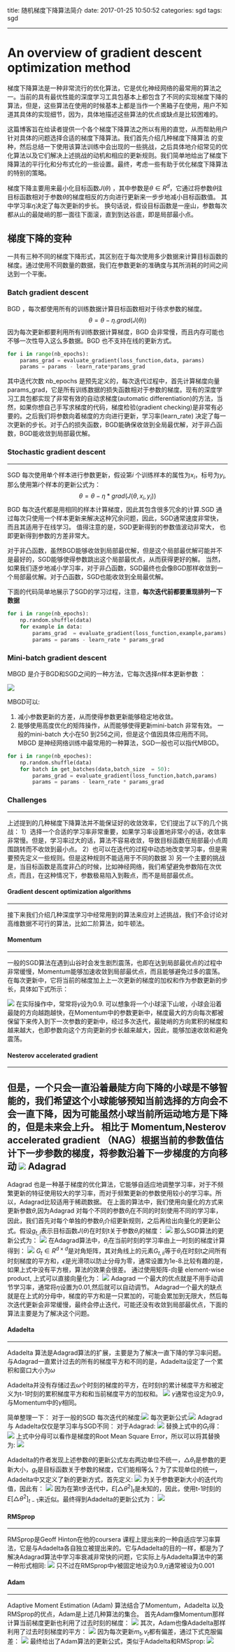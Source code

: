 title: 随机梯度下降算法简介
date: 2017-01-25 10:50:52
categories: sgd
tags: sgd

-------------
# An overview of gradient descent optimization method

梯度下降算法是一种非常流行的优化算法，它是优化神经网络的最常用的算法之一。当前的具有最优性能的深度学习工具包基本上都包含了不同的实现梯度下降的算法，但是，这些算法在使用的时候基本上都是当作一个黑箱子在使用，用户不知道其具体的实现细节，因为，具体地描述这些算法的优点或缺点是比较困难的。

这篇博客旨在给读者提供一个各个梯度下降算法之所以有用的直觉，从而帮助用户针对具体的问题选择合适的梯度下降算法。我们首先介绍几种梯度下降算法 的变种，然后总结一下使用该算法训练中会出现的一些挑战，之后具体地介绍常见的优化算法以及它们解决上述挑战的动机和相应的更新规则。我们简单地给出了梯度下降算法的平行化和分布式化的一些设置。最终，考虑一些有助于优化梯度下降算法的特别的策略。

梯度下降主要用来最小化目标函数$J(\theta)$ ，其中参数是$\theta \in R^d$，它通过将参数$\theta$往目标函数相对于参数$\theta$的梯度相反的方向进行更新来一步步地减小目标函数值。 其中学习率$\eta$决定了每次更新的步长。 换句话说，假设目标函数是一座山，参数每次都从山的最陡峭的那一面往下面滚，直到到达谷底，即是局部最小点。

<!-- more -->

## 梯度下降的变种

一共有三种不同的梯度下降形式，其区别在于每次使用多少数据来计算目标函数的梯度。通过使用不同数量的数据，我们在参数更新的准确度与其所消耗的时间之间达到一个平衡。

### Batch gradient  descent

BGD ，每次都使用所有的训练数据计算目标函数相对于待求参数的梯度。
$$\theta = \theta - \eta.grad(J(\theta))$$
因为每次更新都要利用所有训练数据计算梯度，BGD 会非常慢，而且内存可能也不够一次性导入这么多数据。BGD 也不支持在线的更新方式。

```python
for i in range(nb_epochs):
	params_grad = evaluate_gradient(loss_function,data, params)
	params = params - learn_rate*params_grad
```
其中迭代次数 nb_epochs 是预先定义的，每次迭代过程中，首先计算梯度向量 params_grad，它是所有训练数据的损失函数相对于参数的梯度。现有的深度学习工具包都实现了非常有效的自动求梯度(automatic differentiation)的方法，当然，如果你想自己手写求梯度的代码，梯度检验(gradient checking)是非常有必要的。之后我们将参数向着梯度的方向进行更新，学习率(learn_rate) 决定了每一次更新的步长。对于凸的损失函数，BGD能确保收敛到全局最优解，对于非凸函数，BGD能收敛到局部最优解。

### Stochastic gradient descent
----------
SGD 每次使用单个样本进行参数更新，假设第$i$ 个训练样本的属性为$x_{i}$，标号为$y_i$,那么使用第$i$个样本的更新公式为：
$$\theta = \theta - \eta*grad(J(\theta,x_i,y_i))$$
BGD 每次迭代都是用相同的样本计算梯度，因此其包含很多冗余的计算.SGD 通过每次只使用一个样本更新来解决这种冗余问题，因此，SGD通常速度非常快，而且其适用于在线学习。
值得注意的是，SGD更新得到的参数值波动非常大， 也即更新得到参数的方差非常大。

对于非凸函数，虽然BGD能够收敛到局部最优解，但是这个局部最优解可能并不是最好的，SGD能够使得参数跳出这个局部最优点，从而获得更好的解。
当然，如果我们逐步地减小学习率，对于非凸函数，SGD最终也会像BGD那样收敛到一个局部最优解。对于凸函数，SGD也能收敛到全局最优解。

下面的代码简单地展示了SGD的学习过程，注意，**每次迭代前都要重现排列一下数据**
```python
for i in range(nb_epochs):
	np.random.shuffle(data)
	for example in data:
		params_grad  = evaluate_gradient(loss_function,example,params)
		params = params - learn_rate * params_grad
```

### Mini-batch gradient descent

MBGD 是介于BGD和SGD之间的一种方法，它每次选择$n$样本更新参数 ：

![](http://7xiegr.com1.z0.glb.clouddn.com/%E5%85%AC%E5%BC%8F1.PNG)

MBGD可以:
1) 减小参数更新的方差，从而使得参数更新能够稳定地收敛。
2) 能够使用高度优化的矩阵操作，从而能够使得更新mini-batch 非常有效。
一般的mini-batch 大小在50 到256之间，但是这个值因具体应用而不同。
MBGD 是神经网络训练中最常用的一种算法，SGD一般也可以指代MBGD。
```python
for i in range(nb_epoches):
	np.random.shuffle(data)
	for batch in get_batches(data,batch_size  = 50):
		params_grad = evaluate_gradient(loss_function,batch,params)
		params = params - learn_rate * params_grad
```

### Challenges
---------
上述提到的几种梯度下降算法并不能保证好的收敛效率，它们提出了以下的几个挑战：
1）选择一个合适的学习率非常重要，如果学习率设置地非常小的话，收敛率非常慢。但是，学习率过大的话，算法不容易收敛，导致目标函数在局部最小点周围跳转而不收敛到最小点。
2）也可以在迭代的过程中动态地改变学习率，但是需要预先定义一些规则。但是这种规则不能适用于不同的数据
3) 另一个主要的挑战是，当目标函数是高度非凸的时候，比如神经网络，我们希望避免参数陷在次优点，而且，在这种情况下，参数极易陷入到鞍点，而不是局部最优点。

#### Gradient descent optimization algorithms
--------------
接下来我们介绍几种深度学习中经常用到的算法来应对上述挑战，我们不会讨论对高维数据不可行的算法，比如二阶算法，如牛顿法。

#### Momentum
------
一般的SGD算法在遇到山谷时会发生剧烈震荡，也即在达到局部最优点的过程中非常缓慢，Momentum能够加速收敛到局部最优点，而且能够避免过多的震荡。在每次更新中，它将当前的梯度加上上一次更新的梯度的加权和作为参数更新的步长，具体如下式所示：

![](http://7xiegr.com1.z0.glb.clouddn.com/%E5%85%AC%E5%BC%8F2.PNG)
在实际操作中，常常将$\gamma$设为0.9. 可以想象将一个小球滚下山坡，小球会沿着最陡的方向越跑越快，在Momentum中的参数更新中，梯度最大的方向每次都被保留下来传入到下一次参数的更新中，经过多次迭代，最陡峭的方向累积的梯度和越来越大，也即参数向这个方向更新的步长越来越大，因此，能够加速收敛和避免震荡。

#### Nesterov accelerated gradient
-------------------
但是，一个只会一直沿着最陡方向下降的小球是不够智能的，我们希望这个小球能够预知当前选择的方向会不会一直下降，因为可能虽然小球当前所运动地方是下降的，但是未来会上升。
相比于 Momentum,Nesterov accelerated gradient （NAG）根据当前的参数值估计下一步参数的梯度，将参数沿着下一步梯度的方向移动
![](http://7xiegr.com1.z0.glb.clouddn.com/%E5%85%AC%E5%BC%8F3.PNG)
Adagrad
---------
Adagrad 也是一种基于梯度的优化算法，它能够自适应地调整学习率，对于不频繁更新的特征使用较大的学习率，而对于频繁更新的参数使用较小的学习率。所以，Adagrad比较适用于稀疏数据。
在上面的算法中，我们使用向量化的方式来更新参数$\theta$,因为Adagrad 对每个不同的参数$\theta_i$在不同的时刻使用不同的学习率，因此，我们首先对每个单独的参数$\theta_i$介绍更新规则，之后再给出向量化的更新公式。假设$g_{t,i}$表示目标函数$J(\theta)$在时刻t关于参数$\theta_i$的梯度：
![](http://7xiegr.com1.z0.glb.clouddn.com/%E5%85%AC%E5%BC%8F4.PNG)
那么SGD算法的更新公式为：
![](http://7xiegr.com1.z0.glb.clouddn.com/%E5%85%AC%E5%BC%8F5.PNG)
在Adagrad算法中，$\theta_i$在当前时刻的学习率由上一时刻的梯度计算得到：
![](http://7xiegr.com1.z0.glb.clouddn.com/%E5%85%AC%E5%BC%8F6.PNG)
$G_t \in R^{d\times d}$是对角矩阵，其对角线上的元素$G_{t,ii}$等于$\theta_i$在时刻t之间所有时刻梯度的平方和，$\epsilon$是光滑项以防止分母为零，通常设置为1e-8.比较有趣的是，如果上式中没有平方根，算法的效果会很差。
通过使用矩阵-向量 element-wise product, 上式可以直接向量化为：
![](http://7xiegr.com1.z0.glb.clouddn.com/%E5%85%AC%E5%BC%8F7.PNG)
Adagrad 一个最大的优点就是不用手动调节学习率，通常将$\eta$设置为0.01,然后就可以自动调节。
Adagrad一个最大的缺点就是在上式的分母中，梯度的平方和是一只累加的，可能会累加到无限大，然后每次迭代更新会非常缓慢，最终会停止迭代，可能还没有收敛到局部最优点，下面的算法主要是为了解决这个问题。

#### Adadelta
-----------
Adadelta 算法是Adagrad算法的扩展，主要是为了解决一直下降的学习率问题。与Adagrad一直累计过去的所有的梯度平方和不同的是，Adadelta设定了一个累积和窗口大小为$\omega$

Adadelta并没有存储过去$\omega$个时刻的梯度的平方，在时刻t的累计梯度平方和被定义为t-1时刻的累积梯度平方和和当前梯度平方的加权和。
![](http://7xiegr.com1.z0.glb.clouddn.com/%E5%85%AC%E5%BC%8F8.PNG)
$\gamma$通常也设定为0.9，与Momentum中的$\gamma$相同。

简单整理一下：
对于一般的SGD
每次迭代的梯度:![](http://7xiegr.com1.z0.glb.clouddn.com/%E5%85%AC%E5%BC%8F9.PNG)
每次更新公式:![](http://7xiegr.com1.z0.glb.clouddn.com/%E5%85%AC%E5%BC%8F10.PNG)
Adagrad 与 Adadelta仅仅是学习率与SGD不同：
对于Adagrad:
![](http://7xiegr.com1.z0.glb.clouddn.com/%E5%85%AC%E5%BC%8F11.PNG)
替换上式中的$G_t$得：
![](http://7xiegr.com1.z0.glb.clouddn.com/%E5%85%AC%E5%BC%8F122.PNG)
上式中分母可以看作是梯度的Root Mean Square Error，所以可以将其替换为:
![](http://7xiegr.com1.z0.glb.clouddn.com/%E5%85%AC%E5%BC%8F13.PNG)

Adadelta的作者发现上述参数$\theta$的更新公式左右两边单位不统一，$\triangle\theta_t$是参数的更新大小，$g_t$是目标函数关于参数的梯度，它们能相等么？为了实现单位的统一，Adadelta中又定义了新的更新方式，首先定义:
![](http://7xiegr.com1.z0.glb.clouddn.com/%E5%85%AC%E5%BC%8F14.PNG)
为关于参数更新大小的迭代均值，因此有：
![](http://7xiegr.com1.z0.glb.clouddn.com/%E5%85%AC%E5%BC%8F15.PNG)
因为在第t步迭代中，$E[\triangle\theta^2]_t$是未知的，因此，使用t-1时刻的$E[\triangle\theta^2]_{t-1}$来近似。最终得到Adadelta的更新公式为：
![](http://7xiegr.com1.z0.glb.clouddn.com/%E5%85%AC%E5%BC%8F16.PNG)

#### RMSprop
-------------
RMSprop是Geoff Hinton在他的coursera 课程上提出来的一种自适应学习率算法，它是与Adadelta各自独立被提出来的。它与Adadelta的目的一样，都是为了解决Adagrad算法中学习率衰减非常快的问题，它实际上与Adadelta算法中的第一种形式相同:
![](http://7xiegr.com1.z0.glb.clouddn.com/%E5%85%AC%E5%BC%8F17.PNG)
只不过在RMSprop中$\gamma$被固定地设为0.9,$\eta$通常被设为0.001

#### Adam
----------
Adaptive Moment Estimation (Adam) 算法结合了Momentum，Adadelta 以及 RMSprop的优点，Adam是上述几种算法的集合。
首先Adam像Momentum那样计算当前梯度更新也利用了过去时刻的梯度：
![](http://7xiegr.com1.z0.glb.clouddn.com/%E5%85%AC%E5%BC%8F18.PNG)
其次，Adam也像Adadelta那样利用了过去时刻梯度的平方：
![](http://7xiegr.com1.z0.glb.clouddn.com/%E5%85%AC%E5%BC%8F19.PNG)
因为每次更新$m_t,v_t$都有偏差，通过下式克服偏差：
![](http://7xiegr.com1.z0.glb.clouddn.com/%E5%85%AC%E5%BC%8F20.PNG)
最终给出了Adam算法的更新公式，类似于Adadelta和RMSprop:
![](http://7xiegr.com1.z0.glb.clouddn.com/%E5%85%AC%E5%BC%8F21.PNG)
